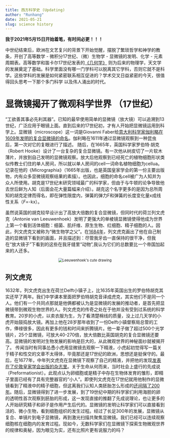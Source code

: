 ```yaml
---
title: 西方科学史 (Updating)
author: "Runhang"
date: 2021-05-21
slug: science history
---
```

**我于2021年5月15日开始着笔，有时间必更！！！**

中世纪结束后，欧洲在文艺复兴的背景下开始觉醒，摆脱了繁琐哲学和神学的教条，开创了高等数学 - 微积分17世纪、（微）生物学 - 显微镜的发明、化学 - 元素周期表。高等数学和笛卡尔17世纪发表的[《几何学》](https://baike.baidu.com/item/%E7%AC%9B%E5%8D%A1%E5%B0%94/85475?fromtitle=%E7%AC%9B%E5%8D%A1%E5%84%BF&fromid=156583)
则为后来的物理学，天文学的发展奠定了基础。科学里面没有哪一门学科可以脱离其它学科，否则它就不是科学。这些学科的发展是如何紧密联系相互促进的？学术交叉日益紧密的今天，很值得回头思考一下那个多门科学
以及伟人涌出的时代。


# 显微镜揭开了微观科学世界 （17世纪）

“工欲善其事必先利其器”。已知的最早使用简单的显微镜（放大镜）可以追溯到13世纪，广泛应用于眼镜上面。直到后来的17世纪初，才有人开始把显微镜运用到科学上。显微镜（microscope）这一词是Giovanni Faber给[意大利科学家伽利略在1609年发明的复合显微镜的命名](https://www.ncbi.nlm.nih.gov/pmc/articles/PMC4422127/)。伽利略在1611年通过显微镜观察到一种昆虫后，第一次对它的复眼进行了描述。
随后，在1665年，英国科学家罗伯特·胡克（Robert Hooke）设计了一台复杂的复合显微镜。有一次他从树皮切了一片软木薄片，并放到自己发明的显微镜观察。放大后他观察到已经死亡的植物细胞形状类似传教士们住的单人房间，所以就以单人房间的cell一词命名植物细胞为cellua。记录在他的《Micrographia》（1665年出版，也是英国皇家学会的第一份主要出版物，内有众多显微镜观察结果的素描）。也因此，细胞的命名cell被广为人知并为众人所使用。胡克是17世纪末研究领域最广的科学家，但由于与牛顿的论争导致他去世后鲜为人知（后面会花大量篇幅来介绍）。胡克这个名字更多的是因为总所周知的胡克定律而得名，即在弹性限度内，弹簧的弹力F和弹簧的长度变化量x成线性关系（_F_=-kx）。

虽然说英国的胡克较早设计出了高放大倍数的复合显微镜，但同时代的荷兰列文虎克（Antonie van Leeuwenhoek）发明了更强大的单棱镜显微镜使得他成为世界上第一个看到活体细胞：细菌、肌纤维、原生生物、红细胞、精子细胞的人。因此，列文虎克又被称为“微生物学之父”。在[1684年](https://www.youtube.com/watch?v=laeowpY5WPE&t=12s)，列文虎克画出了他在自己制造的显微镜下看到的画面，并且描述到：尽管我牙齿一直保持的很干净，但我在“放大镜子”下看到的这些在我牙缝里“动物”,我认为它们的总数要比一个帝国加起来的人还多。

<center>
<img src="/cn/Website_pics/leeuwenhoek.png" alt="Leeuwenhoek's cute drawing" style="zoom:80%;" />
</center>

## 列文虎克
1632年，列文虎克出生在荷兰Delft小镇子上，比1635年英国出生的罗伯特胡克其实还早了两年。我们中学课本里面把罗伯特胡克音译成虎克，其实他们不是同一个人。他们有一个共同点那就是他俩都被认为是显微镜的发展的推动者，是首先把显微镜带到微观生物世界的人。列文虎克的传奇之处在于他并没有受到过系统的科学教育。20岁的小虎，以卖衣服为生，为了看清楚棉线的质量，没上过几天学的小虎开始鼓捣放大镜。再加上他在28岁那年收到了一份Delft小镇督察局总管的工作，俸禄很多，因此有更多的钱和时间来折腾镜片。他一辈子做了超过500个光学镜片，25个显微镜，可放大40-270倍，放大倍数比英国胡克的复合显微镜还要高。显微镜的发明对生物发展的影响是巨大的，从此微观世界的神秘面纱就被揭开了。 传闻当时有同事怂恿小虎用显微镜去观察一下精液，小虎起初觉得写一篇关于精子和性交的文章不太得体，毕竟那还是17世纪的欧洲，思想还是挺保守的。最后，在1677年，中年列文虎克在显微镜下观察了自己的精液，并把他的发现[发表在了伦敦皇家学会出版的杂志里](https://archive.org/details/philtrans01261904)。关于生命从何而来，当时社会上盛行的先成说（Preformationist）。此观点认为卵细胞或是精子中存在生物体发育的雏形，即精子里面已经有了具有完整器官的“小人”。即使列文虎克在17世纪就用他制作的显微镜看到了精液中的精子细胞，但这离我们认知人类胚胎怎么形成的[还间隔了200年](https://www.smithsonianmag.com/science-nature/scientists-finally-unravel-mysteries-sperm-180963578/)。随后，显微镜得到了进一步发展，到了19世纪中期的科学家们利用海胆的卵的透明性首次观察到胚胎的形成，这一发现直接的推翻了先成说理论，也让更多的人开始研究精子和卵子是作用产生后代的。显微镜的发明让科学家们可以直接看到活的、微小生物，看到细胞组织的发生过程。经过了长足300年的发展，显微镜从复合、单镜片到电子显微镜，再到激光扫描共聚焦显微镜。我们已经可以连续观察细胞核在细胞内的发育过程。现如今，无数科学家们在显微镜下探索生物微观世界的规律和奥秘，因为眼见为实，还有比照片更有说服力的吗？




